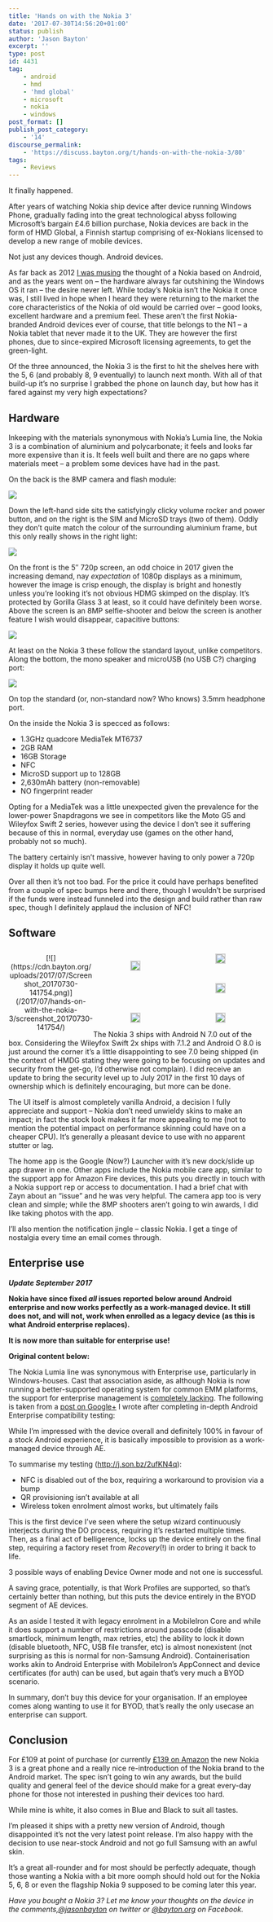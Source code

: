 ```yaml
---
title: 'Hands on with the Nokia 3'
date: '2017-07-30T14:56:20+01:00'
status: publish
author: 'Jason Bayton'
excerpt: ''
type: post
id: 4431
tag:
    - android
    - hmd
    - 'hmd global'
    - microsoft
    - nokia
    - windows
post_format: []
publish_post_category:
    - '14'
discourse_permalink:
    - 'https://discuss.bayton.org/t/hands-on-with-the-nokia-3/80'
tags:
    - Reviews
---
```

It finally happened.

After years of watching Nokia ship device after device running Windows Phone, gradually fading into the great technological abyss following Microsoft’s bargain £4.6 billion purchase, Nokia devices are back in the form of HMD Global, a Finnish startup comprising of ex-Nokians licensed to develop a new range of mobile devices.

Not just any devices though. Android devices.

As far back as 2012 [I was musing](https://plus.google.com/+JasonBaytonX/posts/XX3kLeVy2BS) the thought of a Nokia based on Android, and as the years went on – the hardware always far outshining the Windows OS it ran – the desire never left. While today’s Nokia isn’t the Nokia it once was, I still lived in hope when I heard they were returning to the market the core characteristics of the Nokia of old would be carried over – good looks, excellent hardware and a premium feel. These aren’t the first Nokia-branded Android devices ever of course, that title belongs to the N1 – a Nokia tablet that never made it to the UK. They are however the first phones, due to since-expired Microsoft licensing agreements, to get the green-light.

Of the three announced, the Nokia 3 is the first to hit the shelves here with the 5, 6 (and probably 8, 9 eventually) to launch next month. With all of that build-up it’s no surprise I grabbed the phone on launch day, but how has it fared against my very high expectations?

Hardware
--------

Inkeeping with the materials synonymous with Nokia’s Lumia line, the Nokia 3 is a combination of aluminium and polycarbonate; it feels and looks far more expensive than it is. It feels well built and there are no gaps where materials meet – a problem some devices have had in the past.

On the back is the 8MP camera and flash module:

[![](https://cdn.bayton.org/uploads/2017/07/IMG_20170720_111907338.jpg)](/https://cdn.bayton.org/uploads/2017/07/IMG_20170720_111907338.jpg)

Down the left-hand side sits the satisfyingly clicky volume rocker and power button, and on the right is the SIM and MicroSD trays (two of them). Oddly they don’t quite match the colour of the surrounding aluminium frame, but this only really shows in the right light:

[![](https://cdn.bayton.org/uploads/2017/07/IMG_20170725_124907753_BURST000_COVER_TOP-e1501416735237.jpg)](/https://cdn.bayton.org/uploads/2017/07/IMG_20170725_124907753_BURST000_COVER_TOP.jpg)

On the front is the 5″ 720p screen, an odd choice in 2017 given the increasing demand, nay *expectation* of 1080p displays as a minimum, however the image is crisp enough, the display is bright and honestly unless you’re looking it’s not obvious HDMG skimped on the display. It’s protected by Gorilla Glass 3 at least, so it could have definitely been worse. Above the screen is an 8MP selfie-shooter and below the screen is another feature I wish would disappear, capacitive buttons:

[![](https://cdn.bayton.org/uploads/2017/07/IMG_20170725_125015496.jpg)](/https://cdn.bayton.org/uploads/2017/07/IMG_20170725_125015496.jpg)

At least on the Nokia 3 these follow the standard layout, unlike competitors. Along the bottom, the mono speaker and microUSB (no USB C?) charging port:

[![](https://cdn.bayton.org/uploads/2017/07/IMG_20170725_125218943_BURST000_COVER_TOP-e1501418321309.jpg)](/https://cdn.bayton.org/uploads/2017/07/IMG_20170725_125218943_BURST000_COVER_TOP-e1501416807913.jpg)

On top the standard (or, non-standard now? Who knows) 3.5mm headphone port.

On the inside the Nokia 3 is specced as follows:

- 1.3GHz quadcore MediaTek MT6737
- 2GB RAM
- 16GB Storage
- NFC
- MicroSD support up to 128GB
- 2,630mAh battery (non-removable)
- NO fingerprint reader

Opting for a MediaTek was a little unexpected given the prevalence for the lower-power Snapdragons we see in competitors like the Moto G5 and Wileyfox Swift 2 series, however using the device I don’t see it suffering because of this in normal, everyday use (games on the other hand, probably not so much).

The battery certainly isn’t massive, however having to only power a 720p display it holds up quite well.

Over all then it’s not too bad. For the price it could have perhaps benefited from a couple of spec bumps here and there, though I wouldn’t be surprised if the funds were instead funneled into the design and build rather than raw spec, though I definitely applaud the inclusion of NFC!

Software
--------

 <style type="text/css">
			#gallery-4 {
				margin: auto;
			}
			#gallery-4 .gallery-item {
				float: left;
				margin-top: 10px;
				text-align: center;
				width: 33%;
			}
			#gallery-4 img {
				border: 2px solid #cfcfcf;
			}
			#gallery-4 .gallery-caption {
				margin-left: 0;
			}
			/* see gallery_shortcode() in wp-includes/media.php */
		</style>

<div class="gallery galleryid-0 gallery-columns-3 gallery-size-thumbnail" id="gallery-4"><dl class="gallery-item"> <dt class="gallery-icon portrait"> [![](https://cdn.bayton.org/uploads/2017/07/Screenshot_20170730-141754.png)](/2017/07/hands-on-with-the-nokia-3/screenshot_20170730-141754/) </dt></dl><dl class="gallery-item"> <dt class="gallery-icon portrait"> 

[![](https://cdn.bayton.org/uploads/2017/07/Screenshot_20170730-142341.png)](/2017/07/hands-on-with-the-nokia-3/screenshot_20170730-142341/) </dt></dl><dl class="gallery-item"> <dt class="gallery-icon portrait"> [![](https://cdn.bayton.org/uploads/2017/07/Screenshot_20170730-141749.png)](/2017/07/hands-on-with-the-nokia-3/screenshot_20170730-141749/) </dt></dl>  
<dl class="gallery-item"> <dt class="gallery-icon portrait"> 

[![](https://cdn.bayton.org/uploads/2017/07/Screenshot_20170730-141737.png)](/2017/07/hands-on-with-the-nokia-3/screenshot_20170730-141737/) </dt></dl><dl class="gallery-item"> <dt class="gallery-icon portrait"> [![](https://cdn.bayton.org/uploads/2017/07/Screenshot_20170730-141942.png)](/2017/07/hands-on-with-the-nokia-3/screenshot_20170730-141942/) </dt></dl><dl class="gallery-item"> <dt class="gallery-icon portrait"> [![](https://cdn.bayton.org/uploads/2017/07/Screenshot_20170730-142412.png)](/2017/07/hands-on-with-the-nokia-3/screenshot_20170730-142412/) </dt></dl>  
 </div>
 
 The Nokia 3 ships with Android N 7.0 out of the box. Considering the Wileyfox Swift 2x ships with 7.1.2 and Android O 8.0 is just around the corner it’s a little disappointing to see 7.0 being shipped (in the context of HMDG stating they were going to be focusing on updates and security from the get-go, I’d otherwise not complain). I did receive an update to bring the security level up to July 2017 in the first 10 days of ownership which is definitely encouraging, but more can be done.

The UI itself is almost completely vanilla Android, a decision I fully appreciate and support – Nokia don’t need unwieldy skins to make an impact; in fact the stock look makes it far more appealing to me (not to mention the potential impact on performance skinning could have on a cheaper CPU). It’s generally a pleasant device to use with no apparent stutter or lag.

The home app is the Google (Now?) Launcher with it’s new dock/slide up app drawer in one. Other apps include the Nokia mobile care app, similar to the support app for Amazon Fire devices, this puts you directly in touch with a Nokia support rep or access to documentation. I had a brief chat with Zayn about an “issue” and he was very helpful. The camera app too is very clean and simple; while the 8MP shooters aren’t going to win awards, I did like taking photos with the app.

I’ll also mention the notification jingle – classic Nokia. I get a tinge of nostalgia every time an email comes through.

Enterprise use
--------------

***Update September 2017***

**Nokia have since fixed *all* issues reported below around Android enterprise and now works perfectly as a work-managed device. It still does not, and will not, work when enrolled as a legacy device (as this is what Android enterprise replaces).**

**It is now more than suitable for enterprise use!**

**Original content below:**

The Nokia Lumia line was synonymous with Enterprise use, particularly in Windows-houses. Cast that association aside, as although Nokia is now running a better-supported operating system for common EMM platforms, the support for enterprise management is [completely lacking](/android/android-enterprise-device-support/#nokia-3). The following is taken from a [post on Google+](https://plus.google.com/+JasonBaytonX/posts/4aY2cvziZDB) I wrote after completing in-depth Android Enterprise compatibility testing:

While I’m impressed with the device overall and definitely 100% in favour of a stock Android experience, it is basically impossible to provision as a work-managed device through AE.

To summarise my testing (<http://j.son.bz/2ufKN4q>):

- NFC is disabled out of the box, requiring a workaround to provision via a bump
- QR provisioning isn’t available at all
- Wireless token enrolment almost works, but ultimately fails

This is the first device I’ve seen where the setup wizard continuously interjects during the DO process, requiring it’s restarted multiple times. Then, as a final act of belligerence, locks up the device entirely on the final step, requiring a factory reset from *Recovery*(!) in order to bring it back to life.

3 possible ways of enabling Device Owner mode and not one is successful.

A saving grace, potentially, is that Work Profiles are supported, so that’s certainly better than nothing, but this puts the device entirely in the BYOD segment of AE devices.

As an aside I tested it with legacy enrolment in a MobileIron Core and while it does support a number of restrictions around passcode (disable smartlock, minimum length, max retries, etc) the ability to lock it down (disable bluetooth, NFC, USB file transfer, etc) is almost nonexistent (not surprising as this is normal for non-Samsung Android). Containerisation works akin to Android Enterprise with MobileIron’s AppConnect and device certificates (for auth) can be used, but again that’s very much a BYOD scenario.

In summary, don’t buy this device for your organisation. If an employee comes along wanting to use it for BYOD, that’s really the only usecase an enterprise can support.

Conclusion
----------

For £109 at point of purchase (or currently [£139 on Amazon](https://amzn.to/2vj9zlV) the new Nokia 3 is a great phone and a really nice re-introduction of the Nokia brand to the Android market. The spec isn’t going to win any awards, but the build quality and general feel of the device should make for a great every-day phone for those not interested in pushing their devices too hard.

While mine is white, it also comes in Blue and Black to suit all tastes.

I’m pleased it ships with a pretty new version of Android, though disappointed it’s not the very latest point release. I’m also happy with the decision to use near-stock Android and not go full Samsung with an awful skin.

It’s a great all-rounder and for most should be perfectly adequate, though those wanting a Nokia with a bit more oomph should hold out for the Nokia 5, 6, 8 or even the flagship Nokia 9 supposed to be coming later this year.

*Have you bought a Nokia 3? Let me know your thoughts on the device in the comments,[@jasonbayton](https://twitter.com/jasonbayton) on twitter or [@bayton.org](https://facebook.com/bayton.org) on Facebook.*